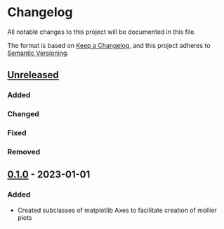 # Changelog

All notable changes to this project will be documented in this file.

The format is based on [Keep a Changelog](https://keepachangelog.com/en/1.0.0/),
and this project adheres to [Semantic Versioning](https://semver.org/spec/v2.0.0.html).

## [Unreleased]

### Added

### Changed

### Fixed

### Removed

## [0.1.0] - 2023-01-01

### Added

- Created subclasses of matplotlib Axes to facilitate creation of mollier plots

[unreleased]: https://github.com/woistdiekatze/mpl-mollier-axes/compare/v0.1.0...HEAD
[0.1.0]: https://github.com/woistdiekatze/mpl-mollier-axes/releases/tag/v0.1.0
